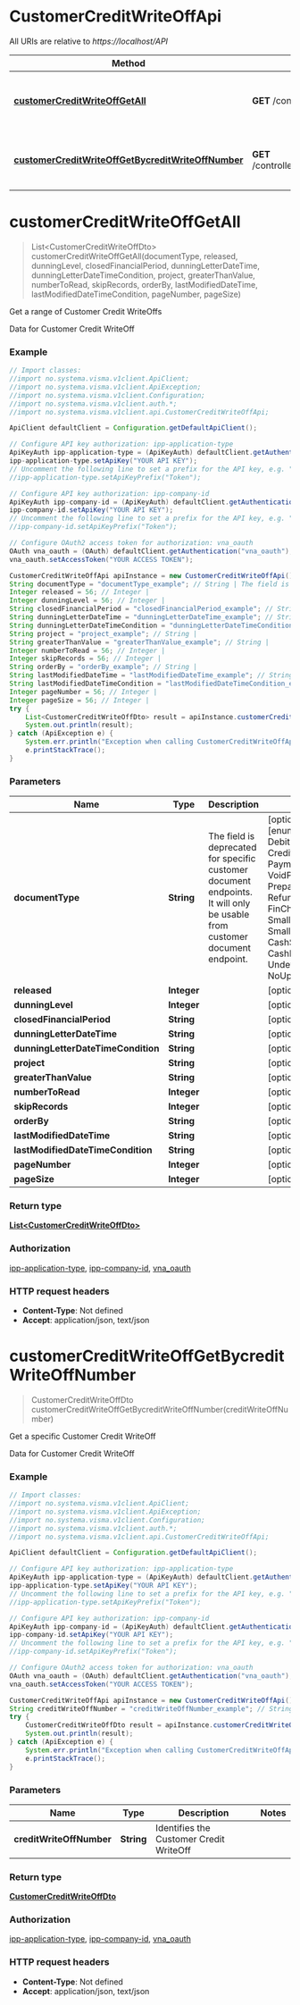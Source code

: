 # CustomerCreditWriteOffApi

All URIs are relative to *https://localhost/API*

Method | HTTP request | Description
------------- | ------------- | -------------
[**customerCreditWriteOffGetAll**](CustomerCreditWriteOffApi.md#customerCreditWriteOffGetAll) | **GET** /controller/api/v1/customerCreditWriteOff | Get a range of Customer Credit WriteOffs
[**customerCreditWriteOffGetBycreditWriteOffNumber**](CustomerCreditWriteOffApi.md#customerCreditWriteOffGetBycreditWriteOffNumber) | **GET** /controller/api/v1/customerCreditWriteOff/{creditWriteOffNumber} | Get a specific Customer Credit WriteOff


<a name="customerCreditWriteOffGetAll"></a>
# **customerCreditWriteOffGetAll**
> List&lt;CustomerCreditWriteOffDto&gt; customerCreditWriteOffGetAll(documentType, released, dunningLevel, closedFinancialPeriod, dunningLetterDateTime, dunningLetterDateTimeCondition, project, greaterThanValue, numberToRead, skipRecords, orderBy, lastModifiedDateTime, lastModifiedDateTimeCondition, pageNumber, pageSize)

Get a range of Customer Credit WriteOffs

Data for Customer Credit WriteOff

### Example
```java
// Import classes:
//import no.systema.visma.v1client.ApiClient;
//import no.systema.visma.v1client.ApiException;
//import no.systema.visma.v1client.Configuration;
//import no.systema.visma.v1client.auth.*;
//import no.systema.visma.v1client.api.CustomerCreditWriteOffApi;

ApiClient defaultClient = Configuration.getDefaultApiClient();

// Configure API key authorization: ipp-application-type
ApiKeyAuth ipp-application-type = (ApiKeyAuth) defaultClient.getAuthentication("ipp-application-type");
ipp-application-type.setApiKey("YOUR API KEY");
// Uncomment the following line to set a prefix for the API key, e.g. "Token" (defaults to null)
//ipp-application-type.setApiKeyPrefix("Token");

// Configure API key authorization: ipp-company-id
ApiKeyAuth ipp-company-id = (ApiKeyAuth) defaultClient.getAuthentication("ipp-company-id");
ipp-company-id.setApiKey("YOUR API KEY");
// Uncomment the following line to set a prefix for the API key, e.g. "Token" (defaults to null)
//ipp-company-id.setApiKeyPrefix("Token");

// Configure OAuth2 access token for authorization: vna_oauth
OAuth vna_oauth = (OAuth) defaultClient.getAuthentication("vna_oauth");
vna_oauth.setAccessToken("YOUR ACCESS TOKEN");

CustomerCreditWriteOffApi apiInstance = new CustomerCreditWriteOffApi();
String documentType = "documentType_example"; // String | The field is deprecated for specific customer document endpoints. It will only be usable from customer document endpoint.
Integer released = 56; // Integer | 
Integer dunningLevel = 56; // Integer | 
String closedFinancialPeriod = "closedFinancialPeriod_example"; // String | 
String dunningLetterDateTime = "dunningLetterDateTime_example"; // String | 
String dunningLetterDateTimeCondition = "dunningLetterDateTimeCondition_example"; // String | 
String project = "project_example"; // String | 
String greaterThanValue = "greaterThanValue_example"; // String | 
Integer numberToRead = 56; // Integer | 
Integer skipRecords = 56; // Integer | 
String orderBy = "orderBy_example"; // String | 
String lastModifiedDateTime = "lastModifiedDateTime_example"; // String | 
String lastModifiedDateTimeCondition = "lastModifiedDateTimeCondition_example"; // String | 
Integer pageNumber = 56; // Integer | 
Integer pageSize = 56; // Integer | 
try {
    List<CustomerCreditWriteOffDto> result = apiInstance.customerCreditWriteOffGetAll(documentType, released, dunningLevel, closedFinancialPeriod, dunningLetterDateTime, dunningLetterDateTimeCondition, project, greaterThanValue, numberToRead, skipRecords, orderBy, lastModifiedDateTime, lastModifiedDateTimeCondition, pageNumber, pageSize);
    System.out.println(result);
} catch (ApiException e) {
    System.err.println("Exception when calling CustomerCreditWriteOffApi#customerCreditWriteOffGetAll");
    e.printStackTrace();
}
```

### Parameters

Name | Type | Description  | Notes
------------- | ------------- | ------------- | -------------
 **documentType** | **String**| The field is deprecated for specific customer document endpoints. It will only be usable from customer document endpoint. | [optional] [enum: Invoice, DebitNote, CreditNote, Payment, VoidPayment, Prepayment, Refund, FinCharge, SmallBalanceWo, SmallCreditWo, CashSale, CashReturn, Undefined, NoUpdate]
 **released** | **Integer**|  | [optional]
 **dunningLevel** | **Integer**|  | [optional]
 **closedFinancialPeriod** | **String**|  | [optional]
 **dunningLetterDateTime** | **String**|  | [optional]
 **dunningLetterDateTimeCondition** | **String**|  | [optional]
 **project** | **String**|  | [optional]
 **greaterThanValue** | **String**|  | [optional]
 **numberToRead** | **Integer**|  | [optional]
 **skipRecords** | **Integer**|  | [optional]
 **orderBy** | **String**|  | [optional]
 **lastModifiedDateTime** | **String**|  | [optional]
 **lastModifiedDateTimeCondition** | **String**|  | [optional]
 **pageNumber** | **Integer**|  | [optional]
 **pageSize** | **Integer**|  | [optional]

### Return type

[**List&lt;CustomerCreditWriteOffDto&gt;**](CustomerCreditWriteOffDto.md)

### Authorization

[ipp-application-type](../README.md#ipp-application-type), [ipp-company-id](../README.md#ipp-company-id), [vna_oauth](../README.md#vna_oauth)

### HTTP request headers

 - **Content-Type**: Not defined
 - **Accept**: application/json, text/json

<a name="customerCreditWriteOffGetBycreditWriteOffNumber"></a>
# **customerCreditWriteOffGetBycreditWriteOffNumber**
> CustomerCreditWriteOffDto customerCreditWriteOffGetBycreditWriteOffNumber(creditWriteOffNumber)

Get a specific Customer Credit WriteOff

Data for Customer Credit WriteOff

### Example
```java
// Import classes:
//import no.systema.visma.v1client.ApiClient;
//import no.systema.visma.v1client.ApiException;
//import no.systema.visma.v1client.Configuration;
//import no.systema.visma.v1client.auth.*;
//import no.systema.visma.v1client.api.CustomerCreditWriteOffApi;

ApiClient defaultClient = Configuration.getDefaultApiClient();

// Configure API key authorization: ipp-application-type
ApiKeyAuth ipp-application-type = (ApiKeyAuth) defaultClient.getAuthentication("ipp-application-type");
ipp-application-type.setApiKey("YOUR API KEY");
// Uncomment the following line to set a prefix for the API key, e.g. "Token" (defaults to null)
//ipp-application-type.setApiKeyPrefix("Token");

// Configure API key authorization: ipp-company-id
ApiKeyAuth ipp-company-id = (ApiKeyAuth) defaultClient.getAuthentication("ipp-company-id");
ipp-company-id.setApiKey("YOUR API KEY");
// Uncomment the following line to set a prefix for the API key, e.g. "Token" (defaults to null)
//ipp-company-id.setApiKeyPrefix("Token");

// Configure OAuth2 access token for authorization: vna_oauth
OAuth vna_oauth = (OAuth) defaultClient.getAuthentication("vna_oauth");
vna_oauth.setAccessToken("YOUR ACCESS TOKEN");

CustomerCreditWriteOffApi apiInstance = new CustomerCreditWriteOffApi();
String creditWriteOffNumber = "creditWriteOffNumber_example"; // String | Identifies the Customer Credit WriteOff
try {
    CustomerCreditWriteOffDto result = apiInstance.customerCreditWriteOffGetBycreditWriteOffNumber(creditWriteOffNumber);
    System.out.println(result);
} catch (ApiException e) {
    System.err.println("Exception when calling CustomerCreditWriteOffApi#customerCreditWriteOffGetBycreditWriteOffNumber");
    e.printStackTrace();
}
```

### Parameters

Name | Type | Description  | Notes
------------- | ------------- | ------------- | -------------
 **creditWriteOffNumber** | **String**| Identifies the Customer Credit WriteOff |

### Return type

[**CustomerCreditWriteOffDto**](CustomerCreditWriteOffDto.md)

### Authorization

[ipp-application-type](../README.md#ipp-application-type), [ipp-company-id](../README.md#ipp-company-id), [vna_oauth](../README.md#vna_oauth)

### HTTP request headers

 - **Content-Type**: Not defined
 - **Accept**: application/json, text/json

